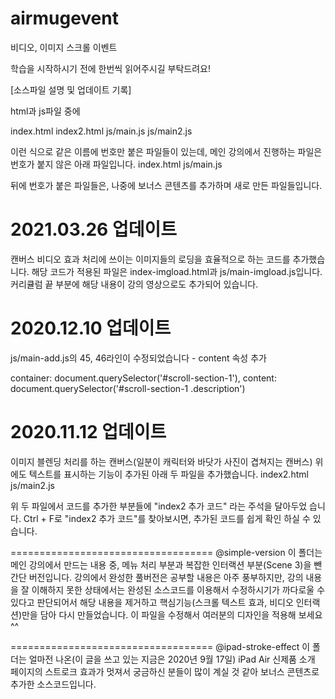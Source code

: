 # airmugevent
비디오, 이미지 스크롤 이벤트

학습을 시작하시기 전에 한번씩 읽어주시길 부탁드려요!

[소스파일 설명 및 업데이트 기록]

html과 js파일 중에

index.html
index2.html
js/main.js
js/main2.js

이런 식으로 같은 이름에 번호만 붙은 파일들이 있는데,
메인 강의에서 진행하는 파일은 번호가 붙지 않은 아래 파일입니다.
index.html
js/main.js

뒤에 번호가 붙은 파일들은, 나중에 보너스 콘텐츠를 추가하며 새로 만든 파일들입니다.



2021.03.26 업데이트
===================================
캔버스 비디오 효과 처리에 쓰이는 이미지들의 로딩을 효율적으로 하는 코드를 추가했습니다.
해당 코드가 적용된 파일은 index-imgload.html과 js/main-imgload.js입니다.
커리큘럼 끝 부분에 해당 내용이 강의 영상으로도 추가되어 있습니다.



2020.12.10 업데이트
===================================
js/main-add.js의 45, 46라인이 수정되었습니다 - content 속성 추가

container: document.querySelector('#scroll-section-1'),
content: document.querySelector('#scroll-section-1 .description')



2020.11.12 업데이트
===================================
이미지 블렌딩 처리를 하는 캔버스(일분이 캐릭터와 바닷가 사진이 겹쳐지는 캔버스) 위에도 텍스트를 표시하는 기능이 추가된
아래 두 파일을 추가했습니다.
index2.html
js/main2.js

위 두 파일에서 코드를 추가한 부분들에
"index2 추가 코드"
라는 주석을 달아두었 습니다.
Ctrl + F로 "index2 추가 코드"를 찾아보시면, 추가된 코드를 쉽게 확인 하실 수 있습니다.



===================================
@simple-version
이 폴더는
메인 강의에서 만드는 내용 중,
메뉴 처리 부분과 복잡한 인터랙션 부분(Scene 3)을 뺀 간단 버전입니다.
강의에서 완성한 풀버전은 공부할 내용은 아주 풍부하지만,
강의 내용을 잘 이해하지 못한 상태에서는
완성된 소스코드를 이용해서 수정하시기가 까다로울 수 있다고 판단되어서
해당 내용을 제거하고
핵심기능(스크롤 텍스트 효과, 비디오 인터랙션)만을 담아 다시 만들었습니다.
이 파일을 수정해서 여러분의 디자인을 적용해 보세요^^



===================================
@ipad-stroke-effect
이 폴더는
얼마전 나온(이 글을 쓰고 있는 지금은 2020년 9월 17일) iPad Air 신제품 소개 페이지의 스트로크 효과가 멋져서
궁금하신 분들이 많이 계실 것 같아 보너스 콘텐츠로 추가한 소스코드입니다.